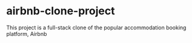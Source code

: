# airbnb-clone-project
This project is a full-stack clone of the popular accommodation booking platform, Airbnb

